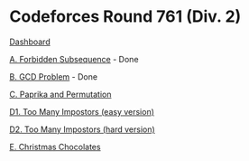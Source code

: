 # Codeforces Round 761 (Div. 2)

[Dashboard](https://codeforces.com/contest/1617)

[A. Forbidden Subsequence](https://codeforces.com/contest/1617/problem/A) - Done

[B. GCD Problem](https://codeforces.com/contest/1617/problem/B) - Done

[C. Paprika and Permutation](https://codeforces.com/contest/1617/problem/C)

[D1. Too Many Impostors (easy version)](https://codeforces.com/contest/1617/problem/D1)

[D2. Too Many Impostors (hard version)](https://codeforces.com/contest/1617/problem/D2)

[E. Christmas Chocolates](https://codeforces.com/contest/1617/problem/E)
